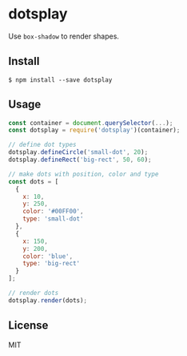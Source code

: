 # dotsplay

Use `box-shadow` to render shapes.

## Install

`$ npm install --save dotsplay`

## Usage

```js
const container = document.querySelector(...);
const dotsplay = require('dotsplay')(container);

// define dot types
dotsplay.defineCircle('small-dot', 20);
dotsplay.defineRect('big-rect', 50, 60);

// make dots with position, color and type
const dots = [
  {
    x: 10,
    y: 250,
    color: '#00FF00',
    type: 'small-dot'
  },
  {
    x: 150,
    y: 200,
    color: 'blue',
    type: 'big-rect'
  }
];

// render dots
dotsplay.render(dots);
```

## License

MIT
